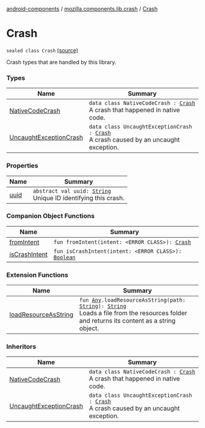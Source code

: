[android-components](../../index.md) / [mozilla.components.lib.crash](../index.md) / [Crash](./index.md)

# Crash

`sealed class Crash` [(source)](https://github.com/mozilla-mobile/android-components/blob/master/components/lib/crash/src/main/java/mozilla/components/lib/crash/Crash.kt#L35)

Crash types that are handled by this library.

### Types

| Name | Summary |
|---|---|
| [NativeCodeCrash](-native-code-crash/index.md) | `data class NativeCodeCrash : `[`Crash`](./index.md)<br>A crash that happened in native code. |
| [UncaughtExceptionCrash](-uncaught-exception-crash/index.md) | `data class UncaughtExceptionCrash : `[`Crash`](./index.md)<br>A crash caused by an uncaught exception. |

### Properties

| Name | Summary |
|---|---|
| [uuid](uuid.md) | `abstract val uuid: `[`String`](https://kotlinlang.org/api/latest/jvm/stdlib/kotlin/-string/index.html)<br>Unique ID identifying this crash. |

### Companion Object Functions

| Name | Summary |
|---|---|
| [fromIntent](from-intent.md) | `fun fromIntent(intent: <ERROR CLASS>): `[`Crash`](./index.md) |
| [isCrashIntent](is-crash-intent.md) | `fun isCrashIntent(intent: <ERROR CLASS>): `[`Boolean`](https://kotlinlang.org/api/latest/jvm/stdlib/kotlin/-boolean/index.html) |

### Extension Functions

| Name | Summary |
|---|---|
| [loadResourceAsString](../../mozilla.components.support.test.file/kotlin.-any/load-resource-as-string.md) | `fun `[`Any`](https://kotlinlang.org/api/latest/jvm/stdlib/kotlin/-any/index.html)`.loadResourceAsString(path: `[`String`](https://kotlinlang.org/api/latest/jvm/stdlib/kotlin/-string/index.html)`): `[`String`](https://kotlinlang.org/api/latest/jvm/stdlib/kotlin/-string/index.html)<br>Loads a file from the resources folder and returns its content as a string object. |

### Inheritors

| Name | Summary |
|---|---|
| [NativeCodeCrash](-native-code-crash/index.md) | `data class NativeCodeCrash : `[`Crash`](./index.md)<br>A crash that happened in native code. |
| [UncaughtExceptionCrash](-uncaught-exception-crash/index.md) | `data class UncaughtExceptionCrash : `[`Crash`](./index.md)<br>A crash caused by an uncaught exception. |
